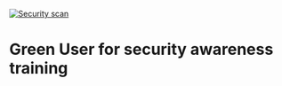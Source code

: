 [![Security scan](https://github.com/jorgesoft/green_user/actions/workflows/security-scan.yml/badge.svg)](https://github.com/jorgesoft/green_user/actions/workflows/security-scan.yml)
# Green User for security awareness training

